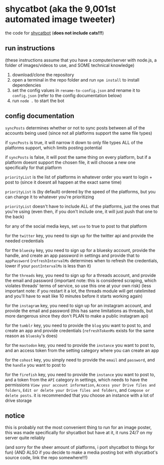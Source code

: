 # shycatbot (aka the 9,001st automated image tweeter)
the code for [shycatbot](https://shy.rocks/shycatbot) (**does not include cats!!!**)

## run instructions
(these instructions assume that you have a computer/server with node.js, a folder of images/videos to use, and SOME technical knowledge)

1. download/clone the repository
2. open a terminal in the repo folder and run `npm install` to install dependencies
3. set the config values in `rename-to-config.json` and rename it to `config.json` (refer to the config documentation below)
4. run `node .` to start the bot

## config documentation
`syncPosts` determines whether or not to sync posts between all of the accounts being used (since not all platforms support the same file types)

if `syncPosts` is true, it will narrow it down to only file types ALL of the platforms support, which limits posting potential

if `syncPosts` is false, it will post the same thing on every platform, but if a platform doesnt support the chosen file, it will choose a new one specifically for that platform

`priorityList` is the list of platforms in whatever order you want to login + post to (since it doesnt all happen at the exact same time)

`priorityList` is (by default) ordered by the speed of the platforms, but you can change it to whatever you're prioritizing

`priorityList` doesn't have to include ALL of the platforms, just the ones that you're using (even then, if you don't include one, it will just push that one to the back)

for any of the social media keys, set `use` to true to post to that platform

for the `twitter` key, you need to sign up for the twitter api and provide the needed credentials

for the `bluesky` key, you need to sign up for a bluesky account, provide the handle, and create an app password in settings and provide that to `appPassword` (`refreshIntervalMs` determines when to refresh the credentials, lower if your `postIntervalMs` is less than it)

for the `threads` key, you need to sign up for a threads account, and provide the email and password (important note: this is considered scraping, which violates threads' terms of service, so use this one at your own risk) (less important note: if you restart it a lot, the threads module will get ratelimited and you'll have to wait like 10 minutes before it starts working again)

for the `instagram` key, you need to sign up for an instagram account, and provide the email and password (this has same limitations as threads, but more dangerous since they don't PLAN to make a public instagram api)

for the `tumblr` key, you need to provide the `blog` you want to post to, and create an app and provide credentials (`refreshTokenMs` exists for the same reason as `bluesky`'s does)

for the `mastodon` key, you need to provide the `instance` you want to post to, and an access token from the setting category where you can create an app

for the `cohost` key, you simply need to provide the `email` and `password`, and the `handle` you want to post to

for the `firefish` key, you need to provide the `instance` you want to post to, and a token from the `API` category in settings, which needs to have the permissions `View your account information`, `Access your Drive files and folders`, `Edit or delete your Drive files and folders`, and `Compose or delete posts`. it is recommended that you choose an instance with a lot of drive storage

## notice
this is probably not the most convenient thing to run for an image poster, this was made specifically for shycatbot
but have at it, it runs 24/7 on my server quite reliably

(and sorry for the sheer amount of platforms, i port shycatbot to things for fun)
(AND ALSO if you decide to make a media posting bot with shycatbot's source code, link the repo somewhere!!!)